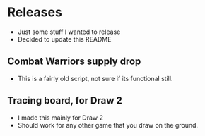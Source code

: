 # Releases
- Just some stuff I wanted to release
- Decided to update this README
## Combat Warriors supply drop
- This is a fairly old script, not sure if its functional still.
## Tracing board, for Draw 2
- I made this mainly for Draw 2
- Should work for any other game that you draw on the ground.
